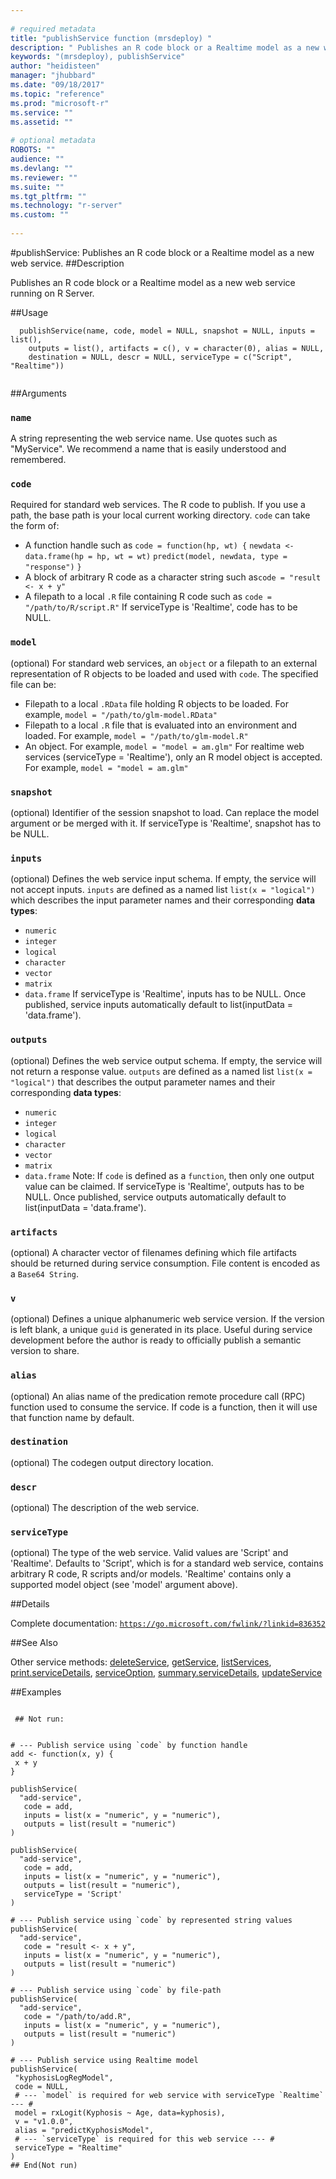 ```yaml
--- 
 
# required metadata 
title: "publishService function (mrsdeploy) " 
description: " Publishes an R code block or a Realtime model as a new web service running on R Server. " 
keywords: "(mrsdeploy), publishService" 
author: "heidisteen" 
manager: "jhubbard" 
ms.date: "09/18/2017" 
ms.topic: "reference" 
ms.prod: "microsoft-r" 
ms.service: "" 
ms.assetid: "" 
 
# optional metadata 
ROBOTS: "" 
audience: "" 
ms.devlang: "" 
ms.reviewer: "" 
ms.suite: "" 
ms.tgt_pltfrm: "" 
ms.technology: "r-server" 
ms.custom: "" 
 
--- 
```

 
 
 
 
 #publishService: Publishes an R code block or a Realtime model as a new web service. 
 ##Description
 
Publishes an R code block or a Realtime model as a new web service running on
R Server.
 
 
 ##Usage

```   
  publishService(name, code, model = NULL, snapshot = NULL, inputs = list(),
    outputs = list(), artifacts = c(), v = character(0), alias = NULL,
    destination = NULL, descr = NULL, serviceType = c("Script", "Realtime"))
 
```
 
 ##Arguments

   
  
 ### `name`
 A string representing the web service name. Use quotes such as  "MyService". We recommend a name that is easily understood and remembered. 
  
  
  
 ### `code`
 Required for standard web services. The R code to publish.  If you use a path, the base path is your local current working directory. `code` can take the form of:  
*   A function handle such as  `code = function(hp, wt) {` `newdata <- data.frame(hp = hp, wt = wt)` `predict(model, newdata, type = "response")` `}` 
*   A block of arbitrary R code as a character string such as`code = "result <- x + y"` 
*   A filepath to a local `.R` file containing R code such as `code = "/path/to/R/script.R"` 
 If serviceType is 'Realtime', code has to be NULL. 
  
  
  
 ### `model`
 (optional) For standard web services, an `object` or a filepath to an external representation of R objects to be loaded and used  with `code`. The specified file can be: 
*   Filepath to a local `.RData` file holding R objects to be loaded. For example,  `model = "/path/to/glm-model.RData"` 
*   Filepath to a local `.R` file that is evaluated into an environment and loaded. For example,  `model = "/path/to/glm-model.R"` 
*   An object. For example,  `model = "model = am.glm"` 
 For realtime web services (serviceType = 'Realtime'), only an R model  object is accepted. For example, `model = "model = am.glm"` 
  
  
  
 ### `snapshot`
 (optional) Identifier of the session snapshot to load. Can replace the model argument or be merged with it. If serviceType is 'Realtime', snapshot has to be NULL. 
  
  
  
 ### `inputs`
 (optional) Defines the web service input schema. If empty, the service will not accept inputs. `inputs` are defined as a named list  `list(x = "logical")` which describes the input parameter  names and their corresponding **data types**:  
*   `numeric` 
*   `integer` 
*   `logical` 
*   `character` 
*   `vector` 
*   `matrix` 
*   `data.frame` 
 If serviceType is 'Realtime', inputs has to be NULL. Once published,  service inputs automatically default to  list(inputData = 'data.frame'). 
  
  
  
 ### `outputs`
 (optional) Defines the web service output schema. If empty, the service will not return a response value. `outputs` are defined as a  named list `list(x = "logical")` that describes the output parameter  names and their corresponding **data types**:  
*   `numeric` 
*   `integer` 
*   `logical` 
*   `character` 
*   `vector` 
*   `matrix` 
*   `data.frame` 
 Note: If `code` is defined as a `function`, then only one output value can be claimed. If serviceType is 'Realtime', outputs has to be NULL. Once published,  service outputs automatically default to  list(inputData = 'data.frame'). 
  
  
  
 ### `artifacts`
 (optional) A character vector of filenames defining which file artifacts should be returned during service consumption. File content is encoded as a `Base64 String`. 
  
  
  
 ### `v`
 (optional) Defines a unique alphanumeric web service version.  If the version is left blank, a unique `guid` is generated in its place. Useful during service development before the author is ready to officially publish a semantic version to share. 
  
  
  
 ### `alias`
 (optional) An alias name of the predication remote procedure call (RPC) function used to consume the service. If code is a function,  then it will use that function name by default. 
  
  
  
 ### `destination`
 (optional) The codegen output directory location. 
  
  
  
 ### `descr`
 (optional) The description of the web service. 
  
  
  
 ### `serviceType`
 (optional) The type of the web service. Valid values are  'Script' and 'Realtime'. Defaults to 'Script', which is for a standard web  service, contains arbitrary R code, R scripts and/or models. 'Realtime' contains only a supported model object (see 'model' argument above). 
  
 
 
 ##Details
 
Complete documentation: [`https://go.microsoft.com/fwlink/?linkid=836352`](https://go.microsoft.com/fwlink/?linkid=836352)

 
 
 ##See Also
 
Other service methods: [deleteService](deleteService.md),
[getService](getService.md), [listServices](listServices.md),
[print.serviceDetails](print.serviceDetails.md),
[serviceOption](serviceOption.md),
[summary.serviceDetails](summary.serviceDetails.md),
[updateService](updateService.md)
   
 ##Examples

 ```
   
  ## Not run:
 

# --- Publish service using `code` by function handle
add <- function(x, y) {
  x + y
}

publishService(
   "add-service",
    code = add,
    inputs = list(x = "numeric", y = "numeric"),
    outputs = list(result = "numeric")
)
 
publishService(
   "add-service",
    code = add,
    inputs = list(x = "numeric", y = "numeric"),
    outputs = list(result = "numeric"),
    serviceType = 'Script'
)
                
# --- Publish service using `code` by represented string values
publishService(
   "add-service",
    code = "result <- x + y",
    inputs = list(x = "numeric", y = "numeric"),
    outputs = list(result = "numeric")
)

# --- Publish service using `code` by file-path
publishService(
   "add-service",
    code = "/path/to/add.R", 
    inputs = list(x = "numeric", y = "numeric"),
    outputs = list(result = "numeric")
)

# --- Publish service using Realtime model
publishService(
  "kyphosisLogRegModel",
  code = NULL,
  # --- `model` is required for web service with serviceType `Realtime` --- #
  model = rxLogit(Kyphosis ~ Age, data=kyphosis),
  v = "v1.0.0",
  alias = "predictKyphosisModel",
  # --- `serviceType` is required for this web service --- #
  serviceType = "Realtime"
)
 ## End(Not run) 
  
 
```
 
